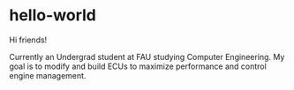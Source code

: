 # hello-world
Hi friends!

Currently an Undergrad student at FAU studying Computer Engineering.
My goal is to modify and build ECUs to maximize performance and control 
engine management.
